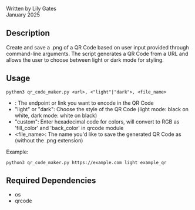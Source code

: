 Written by Lily Gates  
January 2025

## Description
Create and save a .png of a QR Code based on user input provided through command-line arguments. The script generates a QR Code from a URL and allows the user to choose between light or dark mode for styling.


## Usage
```
python3 qr_code_maker.py <url>, <"light"|"dark">, <file_name>
```
* <url>: The endpoint or link you want to encode in the QR Code
* "light" or "dark": Choose the style of the QR Code (light mode: black on white, dark mode: white on black)
* "custom": Enter hexadecimal code for colors, will convert to RGB as 'fill_color' and 'back_color' in qrcode module
* <file_name>: The name you'd like to save the generated QR Code as (without the .png extension)

Example:
```
python3 qr_code_maker.py https://example.com light example_qr
```

## Required Dependencies
* os
* qrcode

